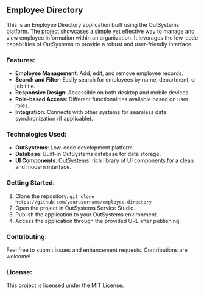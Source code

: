 ## Employee Directory

This is an Employee Directory application built using the OutSystems platform. The project showcases a simple yet effective way to manage and view employee information within an organization. It leverages the low-code capabilities of OutSystems to provide a robust and user-friendly interface.

### Features:
- **Employee Management**: Add, edit, and remove employee records.
- **Search and Filter**: Easily search for employees by name, department, or job title.
- **Responsive Design**: Accessible on both desktop and mobile devices.
- **Role-based Access**: Different functionalities available based on user roles.
- **Integration**: Connects with other systems for seamless data synchronization (if applicable).

### Technologies Used:
- **OutSystems**: Low-code development platform.
- **Database**: Built-in OutSystems database for data storage.
- **UI Components**: OutSystems' rich library of UI components for a clean and modern interface.

### Getting Started:
1. Clone the repository: `git clone https://github.com/yourusername/employee-directory`
2. Open the project in OutSystems Service Studio.
3. Publish the application to your OutSystems environment.
4. Access the application through the provided URL after publishing.

### Contributing:
Feel free to submit issues and enhancement requests. Contributions are welcome!

### License:
This project is licensed under the MIT License.

